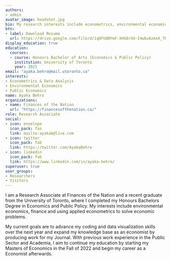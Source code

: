 ```yaml
---
authors:
- admin
avatar_image: headshot.jpg
bio: My research interests include econometrics, environmental economics and public economics.
btn:
- label: Download Resume
  url: https://drive.google.com/file/d/1qOFUQNYmF-XHS8rUU-I4wbvAzmsK_TRf/view?usp=sharing
display_education: true
education:
  courses:
  - course: Honours Bachelor of Arts (Economics & Public Policy)
    institution: University of Toronto
    year: 2021
email: "ayaka.behro@mail.utoronto.ca"
interests:
- Econometrics & Data Analysis
- Environmental Economics
- Public Economics
name: Ayaka Behro
organizations:
- name: Finances of the Nation
  url: "https://financesofthenation.ca/"
role: Research Associate
social:
- icon: envelope
  icon_pack: fas
  link: mailto:ayakab@live.com
- icon: twitter
  icon_pack: fab
  link: https://twitter.com/AyakaBehro
- icon: linkedin
  icon_pack: fab
  link: https://www.linkedin.com/in/ayaka-behro/
superuser: true
user_groups:
- Researchers
- Visitors
---
```


I am a Research Associate at Finances of the Nation and a recent graduate from the University of Toronto, where I completed my Honours Bachelors Degree in Economics and Public Policy. My interests include environmental economics, finance and using applied econometrics to solve economic problems. 

My current goals are to advance my coding and data visualization skills over the next year and expand my knowledge base as an economist by producing work for my Journal. With previous work experience in the Public Sector and Academia, I aim to continue my education by starting my Masters of Economics in the Fall of 2022 and begin my career as a Economist afterwards.

